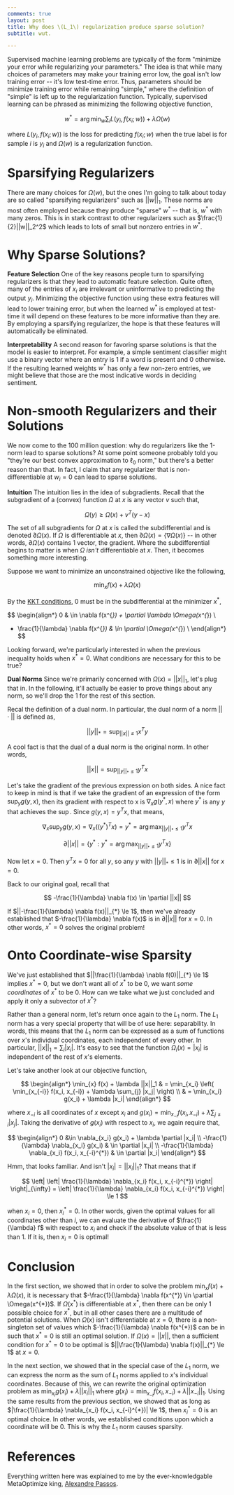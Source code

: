 ```yaml
---
comments: true
layout: post
title: Why does \(L_1\) regularization produce sparse solution?
subtitle: wut.

---
```


  Supervised machine learning problems are typically of the form "minimize your
error while regularizing your parameters." The idea is that while many choices
of parameters may make your training error low, the goal isn't low training
error -- it's low test-time error. Thus, parameters should be minimize training
error while remaining "simple," where the definition of "simple" is left up to
the regularization function. Typically, supervised learning can be phrased as
minimizing the following objective function,

$$
  w^{*} = \arg\min_{w} \sum_{i} L(y_i, f(x_i; w)) + \lambda \Omega(w)
$$

  where $L(y_i, f(x_i; w))$ is the loss for predicting $f(x_i; w)$ when the
true label is for sample $i$ is $y_i$ and $\Omega(w)$ is a regularization
function.

Sparsifying Regularizers
========================

  There are many choices for $\Omega(w)$, but the ones I'm going to talk about
today are so called "sparsifying regularizers" such as $||w||_1$. These norms
are most often employed because they produce "sparse" $w^{*}$ -- that is,
$w^{*}$ with many zeros. This is in stark contrast to other regularizers such
as $\frac{1}{2}||w||_2^2$ which leads to lots of small but nonzero entries in
$w^{*}$.

Why Sparse Solutions?
=====================

  **Feature Selection** One of the key reasons people turn to sparsifying
regularizers is that they lead to automatic feature selection. Quite often,
many of the entries of $x_i$ are irrelevant or uninformative to predicting
the output $y_i$. Minimizing the objective function using these extra
features will lead to lower training error, but when the learned $w^{*}$ is
employed at test-time it will depend on these features to be more informative
than they are. By employing a sparsifying regularizer, the hope is that these
features will automatically be eliminated.

  **Interpretability** A second reason for favoring sparse solutions is that
the model is easier to interpret. For example, a simple sentiment classifier
might use a binary vector where an entry is 1 if a word is present and 0
otherwise. If the resulting learned weights $w^{*}$ has only a few non-zero
entries, we might believe that those are the most indicative words in deciding
sentiment.

Non-smooth Regularizers and their Solutions
===========================================

  We now come to the 100 million question: why do regularizers like the 1-norm
lead to sparse solutions? At some point someone probably told you "they're our
best convex approximation to $\ell_0$ norm," but there's a better reason than
that.  In fact, I claim that any regularizer that is non-differentiable at $w_i
= 0$ can lead to sparse solutions.

  **Intuition** The intuition lies in the idea of subgradients. Recall that the
subgradient of a (convex) function $\Omega$ at $x$ is any vector $v$ such that,

$$
  \Omega(y) \ge \Omega(x) + v^T (y-x)
$$

  The set of all subgradients for $\Omega$ at $x$ is called the subdifferential
and is denoted $\partial \Omega(x)$. If $\Omega$ is differentiable at $x$,
then $\partial \Omega(x) = \{ \nabla \Omega(x) \}$ -- in other words,
$\partial \Omega(x)$ contains 1 vector, the gradient. Where the
subdifferential begins to matter is when $\Omega$ *isn't* differentiable at
$x$. Then, it becomes something more interesting.

  Suppose we want to minimize an unconstrained objective like the following,

$$
  \min_{x} f(x) + \lambda \Omega(x)
$$

  By the [KKT conditions][kkt_conditions], 0 must be in the subdifferential at
the minimizer $x^{*}$,

$$
\begin{align*}
  0 & \in \nabla f(x^{*}) + \partial \lambda \Omega(x^{*}) \\
  - \frac{1}{\lambda} \nabla f(x^{*}) & \in \partial \Omega(x^{*}) \\
\end{align*}
$$

  Looking forward, we're particularly interested in when the previous
inequality holds when $x^{*} = 0$. What conditions are necessary for this to be
true?

  **Dual Norms** Since we're primarily concerned with $\Omega(x) = ||x||_1$,
let's plug that in. In the following, it'll actually be easier to prove things
about any norm, so we'll drop the 1 for the rest of this section.

  Recal the definition of a dual norm. In particular, the dual norm of a norm
$||\cdot||$ is defined as,

$$
  ||y||_{*} = \sup_{||x|| \le 1} x^{T} y
$$

  A cool fact is that the dual of a dual norm is the original norm. In other words,

$$
  ||x|| = \sup_{||y||_{*} \le 1} y^{T} x
$$

  Let's take the gradient of the previous expression on both sides. A nice fact
to keep in mind is that if we take the gradient of an expression of the form
$\sup_{y} g(y, x)$, then its gradient with respect to x is $\nabla_x g(y^{*},
x)$ where $y^{*}$ is any $y$ that achieves the $\sup$. Since $g(y, x) = y^{T}
x$, that means,

$$
  \nabla_x \sup_{y} g(y, x) = \nabla_x \left( (y^{*})^T x \right) = y^{*} = \arg\max_{||y||_{*} \le 1} y^{T} x
$$

$$
  \partial ||x|| = \{ y^{*} :  y^{*} = \arg\max_{||y||_{*} \le 1} y^{T} x \}
$$

  Now let $x = 0$. Then $y^{T} x = 0$ for all $y$, so any $y$ with $||y||_{*}
\le 1$ is in $\partial ||x||$ for $x = 0$.

  Back to our original goal, recall that

$$
  -\frac{1}{\lambda} \nabla f(x) \in \partial ||x||
$$

  If $||-\frac{1}{\lambda} \nabla f(x)||_{*} \le 1$, then we've already
established that $-\frac{1}{\lambda} \nabla f(x)$ is in $\partial ||x||$ for $x
= 0$. In other words, $x^{*} = 0$ solves the original problem!

Onto Coordinate-wise Sparsity
=============================

  We've just established that $||\frac{1}{\lambda} \nabla f(0)||_{*} \le 1$
implies $x^{*} = 0$, but we don't want all of $x^{*}$ to be 0, we want *some
coordinates* of $x^{*}$ to be 0. How can we take what we just concluded and
apply it only a subvector of $x^{*}$?

  Rather than a general norm, let's return once again to the $L_1$ norm. The
$L_1$ norm has a very special property that will be of use here:
separability. In words, this means that the $L_1$ norm can be expressed as a
sum of functions over $x$'s individual coordinates, each independent of every
other. In particular, $||x||_1 = \sum_{i} |x_{i}|$.  It's easy to see that the
function $\Omega_i(x) = |x_i|$ is independent of the rest of $x$'s elements.

  Let's take another look at our objective function,

$$
\begin{align*}
  \min_{x} f(x) + \lambda ||x||_1
  & = \min_{x_i} \left( \min_{x_{-i}} f(x_i, x_{-i}) + \lambda \sum_{j} |x_j| \right) \\
  & = \min_{x_i} g(x_i) + \lambda |x_i|
\end{align*}
$$

  where $x_{-i}$ is all coordinates of $x$ except $x_i$ and $g(x_i) =
\min_{x_{-i}} f(x_i, x_{-i}) + \lambda \sum_{j \ne i} |x_j|$. Taking the
derivative of $g(x_i)$ with respect to $x_i$, we again require that,

$$
\begin{align*}
  0 &\in \nabla_{x_i} g(x_i) + \lambda \partial |x_i| \\
  -\frac{1}{\lambda} \nabla_{x_i} g(x_i) & \in \partial |x_i| \\
  -\frac{1}{\lambda} \nabla_{x_i} f(x_i, x_{-i}^{*}) & \in \partial |x_i|
\end{align*}
$$

  Hmm, that looks familiar. And isn't $|x_i| = ||x_i||_1$? That means that if

$$
  \left| \left| \frac{1}{\lambda} \nabla_{x_i} f(x_i, x_{-i}^{*}) \right| \right|_{\infty}
  = \left| \frac{1}{\lambda} \nabla_{x_i} f(x_i, x_{-i}^{*}) \right| \le 1
$$

  when $x_i = 0$, then $x_i^{*} = 0$. In other words, given the optimal values
for all coordinates other than $i$, we can evaluate the derivative of
$\frac{1}{\lambda} f$ with respect to $x_i$ and check if the absolute value
of that is less than 1. If it is, then $x_i = 0$ is optimal!

Conclusion
==========

  In the first section, we showed that in order to solve the problem
$\min_{x} f(x) + \lambda \Omega(x)$, it is necessary that $-\frac{1}{\lambda}
\nabla f(x^{*}) \in \partial \Omega(x^{*})$. If $\Omega(x^{*})$ is
differentiable at $x^{*}$, then there can be only 1 possible choice for
$x^{*}$, but in all other cases there are a multitude of potential solutions.
When $\Omega(x)$ isn't differentiable at $x = 0$, there is a non-singleton set
of values which $-\frac{1}{\lambda} \nabla f(x^{*})$ can be in such that $x^{*}
= 0$ is still an optimal solution. If $\Omega(x) = ||x||$, then a sufficient
condition for $x^{*} = 0$ to be optimal is $||\frac{1}{\lambda} \nabla
f(x)||_{*} \le 1$ at $x = 0$.

  In the next section, we showed that in the special case of the $L_1$ norm, we
can express the norm as the sum of $L_1$ norms applied to $x$'s individual
coordinates. Because of this, we can rewrite the original optimization problem
as $\min_{x_i} g(x_i) + \lambda ||x_i||_1$ where $g(x_i) = \min_{x_{-i}} f(x_i,
x_{-i}) + \lambda ||x_{-i}||_1$. Using the same results from the previous
section, we showed that as long as $|\frac{1}{\lambda} \nabla_{x_i} f(x_i,
x_{-i}^{*})| \le 1$, then $x_i^{*} = 0$ is an optimal choice. In other words,
we established conditions upon which a coordinate will be 0. This is why the
$L_1$ norm causes sparsity.

References
==========

  Everything written here was explained to me by the ever-knowledgable
MetaOptimize king, [Alexandre Passos][atpassos].

[kkt_conditions]: http://en.wikipedia.org/wiki/Karush%E2%80%93Kuhn%E2%80%93Tucker_conditions
[atpassos]: https://twitter.com/atpassos
